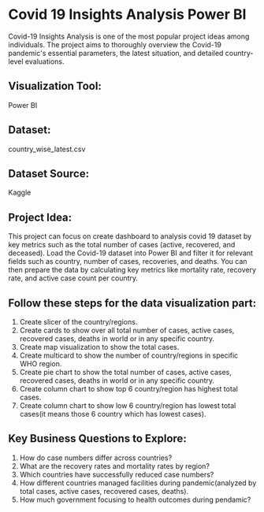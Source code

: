 # Covid 19 Insights Analysis Power BI

Covid-19 Insights Analysis is one of the most popular project ideas among individuals. The project aims to thoroughly overview the Covid-19 pandemic's essential parameters, the latest situation, and detailed country-level evaluations. 

## Visualization Tool:
Power BI

## Dataset:
country_wise_latest.csv

## Dataset Source:
Kaggle

## Project Idea:
This project can focus on create dashboard to analysis covid 19 dataset by key metrics such as the total number of cases (active, recovered, and deceased). Load the Covid-19 dataset into Power BI and filter it for relevant fields such as country, number of cases, recoveries, and deaths. You can then prepare the data by calculating key metrics like mortality rate, recovery rate, and active case count per country. 

## Follow these steps for the data visualization part:
1. Create slicer of the country/regions.
2. Create cards to show over all total number of cases, active cases, recovered cases, deaths in world or in any specific country.
3. Create map visualization to show the total cases.
4. Create multicard to show the number of country/regions in specific WHO region.
5. Create pie chart to show the total number of cases, active cases, recovered cases, deaths in world or in any specific country.
6. Create column chart to show top 6 country/region has highest total cases.
7. Create column chart to show low 6 country/region has lowest total cases(it means those 6 country which has lowest cases).

## Key Business Questions to Explore:
1. How do case numbers differ across countries?
2. What are the recovery rates and mortality rates by region?
3. Which countries have successfully reduced case numbers?
4. How different countries managed facilities during pandemic(analyzed by total cases, active cases, recovered cases, deaths).
5. How much government focusing to health outcomes during pendamic?
